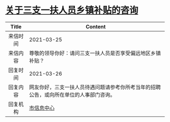 # <a href="http://www.shangluo.gov.cn/zmhd/ldxxxx.jsp?urltype=leadermail.LeaderMailContentUrl&wbtreeid=1112&leadermailid=7072">关于三支一扶人员乡镇补贴的咨询</a>
|Title|Content|
|:---:|---|
|来信时间|2021-03-25|
|来信内容|尊敬的领导你好：请问三支一扶人员是否享受偏远地区乡镇补贴？|
|回复时间|2021-03-26|
|回复内容|网友你好，三支一扶人员待遇问题请参考你所考当年的招聘公告，或向所在单位的人事部门咨询。|
|回复机构|<a href="../../categories/agencies/市信息中心.md">市信息中心</a>|